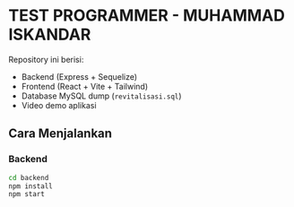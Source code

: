 # TEST PROGRAMMER - MUHAMMAD ISKANDAR

Repository ini berisi:
- Backend (Express + Sequelize)
- Frontend (React + Vite + Tailwind)
- Database MySQL dump (`revitalisasi.sql`)
- Video demo aplikasi

## Cara Menjalankan

### Backend
```bash
cd backend
npm install
npm start
